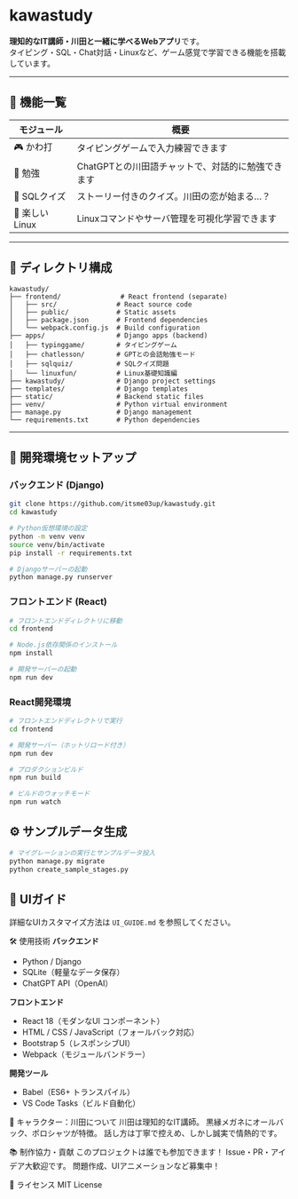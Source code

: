 # kawastudy
**理知的なIT講師・川田と一緒に学べるWebアプリ**です。  
タイピング・SQL・Chat対話・Linuxなど、ゲーム感覚で学習できる機能を搭載しています。

---

## 🌟 機能一覧

| モジュール     | 概要                                         |
|----------------|----------------------------------------------|
| 🎮 かわ打       | タイピングゲームで入力練習できます |
| 💬 勉強         | ChatGPTとの川田語チャットで、対話的に勉強できます |
| 🧩 SQLクイズ    | ストーリー付きのクイズ。川田の恋が始まる…？ |
| 🐧 楽しいLinux  | Linuxコマンドやサーバ管理を可視化学習できます     |

---

## 📁 ディレクトリ構成

```
kawastudy/
├── frontend/               # React frontend (separate)
│   ├── src/               # React source code
│   ├── public/            # Static assets
│   ├── package.json       # Frontend dependencies
│   └── webpack.config.js  # Build configuration
├── apps/                  # Django apps (backend)
│   ├── typinggame/        # タイピングゲーム
│   ├── chatlesson/        # GPTとの会話勉強モード
│   ├── sqlquiz/           # SQLクイズ問題
│   └── linuxfun/          # Linux基礎知識編
├── kawastudy/             # Django project settings
├── templates/             # Django templates
├── static/                # Backend static files
├── venv/                  # Python virtual environment
├── manage.py              # Django management
└── requirements.txt       # Python dependencies
```

---

## 🚀 開発環境セットアップ

### バックエンド (Django)

```bash
git clone https://github.com/itsme03up/kawastudy.git
cd kawastudy

# Python仮想環境の設定
python -m venv venv
source venv/bin/activate
pip install -r requirements.txt

# Djangoサーバーの起動
python manage.py runserver
```

### フロントエンド (React)

```bash
# フロントエンドディレクトリに移動
cd frontend

# Node.js依存関係のインストール
npm install

# 開発サーバーの起動
npm run dev
```

### React開発環境

```bash
# フロントエンドディレクトリで実行
cd frontend

# 開発サーバー（ホットリロード付き）
npm run dev

# プロダクションビルド
npm run build

# ビルドのウォッチモード
npm run watch
```  

## ⚙️ サンプルデータ生成

```bash
# マイグレーションの実行とサンプルデータ投入
python manage.py migrate
python create_sample_stages.py
```  

## 🎨 UIガイド

詳細なUIカスタマイズ方法は `UI_GUIDE.md` を参照してください。

🛠 使用技術
**バックエンド**
- Python / Django
- SQLite（軽量なデータ保存）
- ChatGPT API（OpenAI）

**フロントエンド**
- React 18（モダンなUI コンポーネント）
- HTML / CSS / JavaScript（フォールバック対応）
- Bootstrap 5（レスポンシブUI）
- Webpack（モジュールバンドラー）

**開発ツール**
- Babel（ES6+ トランスパイル）
- VS Code Tasks（ビルド自動化）

🎨 キャラクター：川田について
川田は理知的なIT講師。
黒縁メガネにオールバック、ポロシャツが特徴。
話し方は丁寧で控えめ、しかし誠実で情熱的です。

📚 制作協力・貢献
このプロジェクトは誰でも参加できます！
Issue・PR・アイデア大歓迎です。
問題作成、UIアニメーションなど募集中！

📄 ライセンス
MIT License
